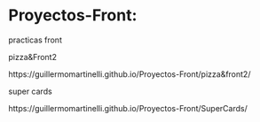 # Proyectos-Front:

  practicas front
  <p>pizza&Front2</p> 
  <p>https://guillermomartinelli.github.io/Proyectos-Front/pizza&front2/</p>
  <p>super cards</p>
  <p>https://guillermomartinelli.github.io/Proyectos-Front/SuperCards/</p>
